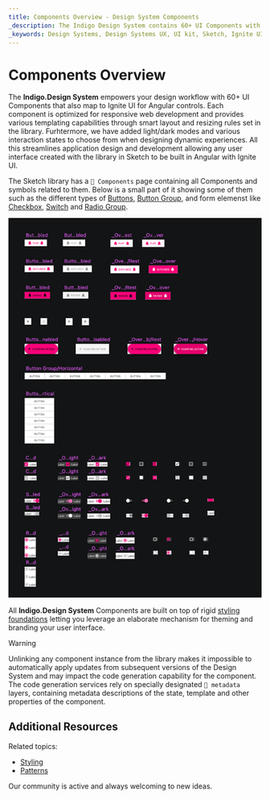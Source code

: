 ```yaml
---
title: Components Overview - Design System Components
_description: The Indigo Design System contains 60+ UI Components with numerous presets, states and elaborate styling capabilities built in.
_keywords: Design Systems, Design Systems UX, UI kit, Sketch, Ignite UI for Angular, Sketch to Angular, Sketch to Angular, Angular, Angular Design System, Export code from Sketch, Design Kits for Angular, Sketch HTML, Sketch to HTML, Sketch UI kits
---
```


# Components Overview

The **Indigo.Design System** empowers your design workflow with 60+ UI Components that also map to Ignite UI for Angular controls. Each component is optimized for responsive web development and provides various templating capabilities through smart layout and resizing rules set in the library. Furhtermore, we have added light/dark modes and various interaction states to choose from when designing dynamic experiences. All this streamlines application design and development allowing any user interface created with the library in Sketch to be built in Angular with Ignite UI. 

The Sketch library has a `🧩 Components` page containing all Components and symbols related to them. Below is a small part of it showing some of them such as the different types of [Buttons](button.md), [Button Group](button-group.md), and form elemenst like [Checkbox](checkbox.md), [Switch](switch.md) and [Radio Group](radio-group.md).

<img class="responsive-img" src="../images/components-page.png" />

All **Indigo.Design System** Components are built on top of rigid [styling foundations](../styling/styling-overview.md) letting you leverage an elaborate mechanism for theming and branding your user interface.

> [!WARNING]
> Unlinking any component instance from the library makes it impossible to automatically apply updates from subsequent versions of the Design System and may impact the code generation capability for the component. The code generation services rely on specially designated `🚫 metadata` layers, containing metadata descriptions of the state, template and other properties of the component.

## Additional Resources

Related topics:

- [Styling](../styling/styling-overview.md)
- [Patterns](../patterns/patterns-overview.md)
  <div class="divider--half"></div>

Our community is active and always welcoming to new ideas.